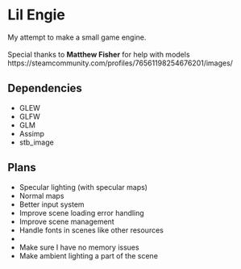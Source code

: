 <h1>Lil Engie</h1>
My attempt to make a small game engine.
<br /> <br />
Special thanks to <b>Matthew Fisher</b> for help with models
<br />
https://steamcommunity.com/profiles/76561198254676201/images/

<h2>Dependencies</h2>
<ul>
  <li>GLEW</li>
  <li>GLFW</li>
  <li>GLM</li>
  <li>Assimp</li>
  <li>stb_image</li>
</ul>

<h2>Plans</h2>
<ul>
  <li>Specular lighting (with specular maps)</li>
  <li>Normal maps</li>
  <li>Better input system</li>
  <li>Improve scene loading error handling</li>
  <li>Improve scene management</li>
  <li>Handle fonts in scenes like other resources<li>
  <li>Make sure I have no memory issues</li>
  <li>Make ambient lighting a part of the scene</li>
</ul>
